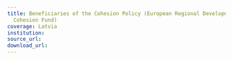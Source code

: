 ```yaml
---
title: Beneficiaries of the Cohesion Policy (European Regional Development Fund and
  Cohesion Fund)
coverage: Latvia
institution: 
source_url: 
download_url: 
---
```

